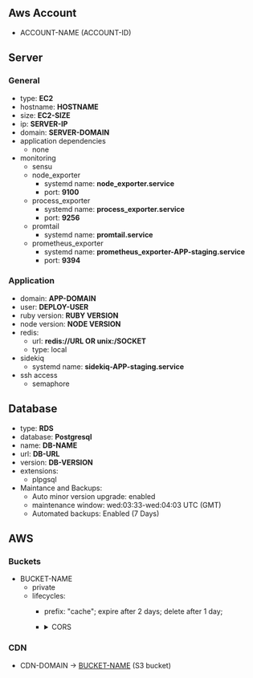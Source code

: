 ## Aws Account

* ACCOUNT-NAME (ACCOUNT-ID) <!-- infinum-dev (7021-9251-8610) -->

## Server

### General

* type: **EC2** <!-- EC2 / ECS / Baremetal -->
* hostname: **HOSTNAME** <!-- rovinj -->
* size: **EC2-SIZE** <!-- t3.large -->
* ip: **SERVER-IP** <!-- 127.0.0.1 -->
* domain: **SERVER-DOMAIN** <!-- cekila.byinfinum.co -->
* application dependencies
  * none
  <!-- * vips (v. 8.7.3) -->
* monitoring
  * sensu
  * node_exporter
    * systemd name: **node_exporter.service**
    * port: **9100**
  * process_exporter
    * systemd name: **process_exporter.service**
    * port: **9256**
  * promtail
    * systemd name: **promtail.service**
  * prometheus_exporter
    * systemd name: **prometheus_exporter-APP-staging.service** <!-- prometheus_exporter-cekila-staging.service -->
    * port: **9394**

### Application
* domain: **APP-DOMAIN** <!-- cekila.byinfinum.co -->
* user: **DEPLOY-USER** <!-- cekila_deploy -->
* ruby version: **RUBY VERSION** <!-- 2.7.1 -->
* node version: **NODE VERSION** <!-- 14.0.1 -->
* redis:
  * url: **redis://URL OR unix:/SOCKET** <!-- unix:/var/run/redis/redis-cekila.sock -->
  * type: local <!-- local / AWS ElasticCache -->
* sidekiq
  * systemd name: **sidekiq-APP-staging.service** <!-- sidekiq-cekila-staging.service -->
* ssh access
  * semaphore
  <!-- * stjepan.hadjic@infinum.hr -->

## Database

* type: **RDS**
* database: **Postgresql**
* name: **DB-NAME** <!-- cekila-staging -->
* url: **DB-URL** <!-- cekila.abcdefghij.eu-west-1.rds.amazonaws.com -->
* version: **DB-VERSION** <!-- 12.0 -->
* extensions:
  * plpgsql
* Maintance and Backups:
  * Auto minor version upgrade: enabled
  * maintenance window: wed:03:33-wed:04:03 UTC (GMT)
  * Automated backups: Enabled (7 Days)

## AWS

### Buckets

* BUCKET-NAME<span id="s3-APP-staging"></span> <!-- cekila-staging<span id="s3-cekila-staging"></span> -->
  * private
  * lifecycles:
    * prefix: "cache"; expire after 2 days; delete after 1 day;
    * <details>
      <summary> CORS </summary>

      ```xml
        <?xml version="1.0" encoding="UTF-8"?>
        <CORSConfiguration xmlns="http://s3.amazonaws.com/doc/2006-03-01/">
        <CORSRule>
            <AllowedOrigin>*</AllowedOrigin>
            <AllowedMethod>GET</AllowedMethod>
            <AllowedMethod>POST</AllowedMethod>
            <AllowedMethod>PUT</AllowedMethod>
            <MaxAgeSeconds>3000</MaxAgeSeconds>
            <ExposeHeader>ETag</ExposeHeader>
            <AllowedHeader>content-type</AllowedHeader>
            <AllowedHeader>x-amz-date</AllowedHeader>
            <AllowedHeader>x-amz-content-sha256</AllowedHeader>
        </CORSRule>
        </CORSConfiguration>
      ```
    </details>

### CDN

* CDN-DOMAIN -> [BUCKET-NAME](#s3-APP-staging) (S3 bucket) <!-- fewfwegwfe.cloudfront.net -> [cekila-staging](#s3-cekila-staging) (S3 bucket) -->
